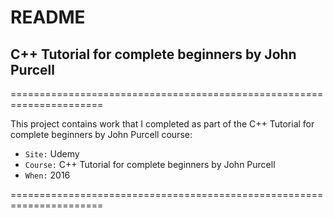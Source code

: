 
# README

## C++ Tutorial for complete beginners by John Purcell

======================================================================

This project contains work that I completed as part of the C++ Tutorial for complete beginners by John Purcell course:

* `Site:` Udemy
* `Course:` C++ Tutorial for complete beginners by John Purcell
* `When:` 2016

======================================================================
